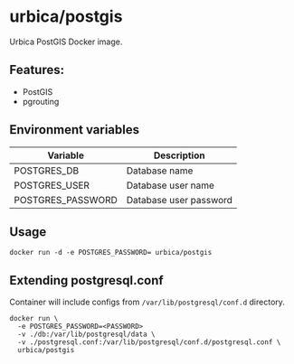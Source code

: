 # urbica/postgis

Urbica PostGIS Docker image.

## Features:

- PostGIS
- pgrouting

## Environment variables

| Variable          | Description            |
| ----------------- | ---------------------- |
| POSTGRES_DB       | Database name          |
| POSTGRES_USER     | Database user name     |
| POSTGRES_PASSWORD | Database user password |

## Usage

```shell
docker run -d -e POSTGRES_PASSWORD= urbica/postgis
```

## Extending postgresql.conf

Container will include configs from `/var/lib/postgresql/conf.d` directory.

```shell
docker run \
  -e POSTGRES_PASSWORD=<PASSWORD>
  -v ./db:/var/lib/postgresql/data \
  -v ./postgresql.conf:/var/lib/postgresql/conf.d/postgresql.conf \
  urbica/postgis
```

